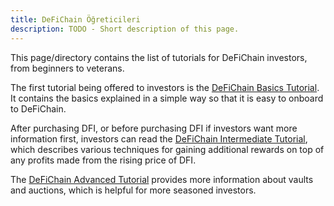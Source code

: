 ```yaml
---
title: DeFiChain Öğreticileri
description: TODO - Short description of this page.
---
```


This page/directory contains the list of tutorials for DeFiChain investors, from beginners to veterans.

The first tutorial being offered to investors is the [DeFiChain Basics Tutorial](./DeFiChain_Basics_Tutorial.md). It contains the basics explained in a simple way so that it is easy to onboard to DeFiChain.

After purchasing DFI, or before purchasing DFI if investors want more information first, investors can read the [DeFiChain Intermediate Tutorial](./DeFiChain_Intermediate_Tutorial.md), which describes various techniques for gaining additional rewards on top of any profits made from the rising price of DFI.

The [DeFiChain Advanced Tutorial](./DeFiChain_Advanced_Tutorial.md) provides more information about vaults and auctions, which is helpful for more seasoned investors.
